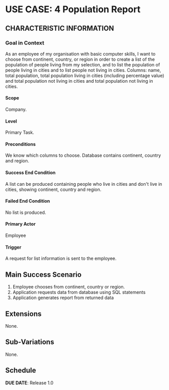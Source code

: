 # USE CASE: 4 Population Report

## CHARACTERISTIC INFORMATION

### Goal in Context

As an employee of my organisation with basic computer skills, I want to choose from continent, country, or region in order to create a list of the population of people living from my selection, and to list the population of people living in cities and to list people not living in cities. Columns: name, total population, total population living in cities (including percentage value) and total population not living in cities and total population not living in cities.

#### Scope

Company.

#### Level

Primary Task.

#### Preconditions

We know which columns to choose. Database contains continent, country and region.

#### Success End Condition 

A list can be produced containing people who live in cities and don't live in cities, showing continent, country and region.

#### Failed End Condition

No list is produced.

#### Primary Actor

Employee

#### Trigger

A request for list information is sent to the employee.

## Main Success Scenario

1. Employee chooses from continent, country or region.
2. Application requests data from database using SQL statements
3. Application generates report from returned data

## Extensions

None.

## Sub-Variations

None.

## Schedule

**DUE DATE**: Release 1.0